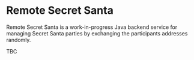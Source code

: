 # Remote Secret Santa

Remote Secret Santa is a work-in-progress Java backend service for managing Secret Santa parties by exchanging the participants addresses randomly.

TBC